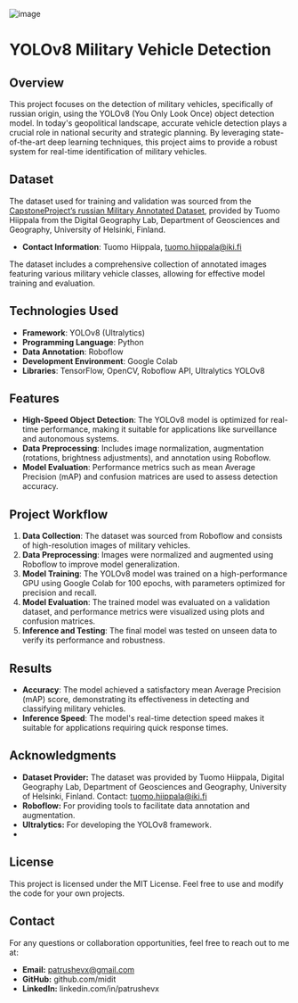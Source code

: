 ![image](https://github.com/user-attachments/assets/f0f0b6cb-c6da-4136-b26c-624607d19494)
# YOLOv8 Military Vehicle Detection

## Overview
This project focuses on the detection of military vehicles, specifically of russian origin, using the YOLOv8 (You Only Look Once) object detection model. In today's geopolitical landscape, accurate vehicle detection plays a crucial role in national security and strategic planning. By leveraging state-of-the-art deep learning techniques, this project aims to provide a robust system for real-time identification of military vehicles.

## Dataset
The dataset used for training and validation was sourced from the [CapstoneProject’s russian Military Annotated Dataset](https://universe.roboflow.com/capstoneproject/russian-military-annotated), provided by Tuomo Hiippala from the Digital Geography Lab, Department of Geosciences and Geography, University of Helsinki, Finland. 
- **Contact Information**: Tuomo Hiippala, [tuomo.hiippala@iki.fi](mailto:tuomo.hiippala@iki.fi)

The dataset includes a comprehensive collection of annotated images featuring various military vehicle classes, allowing for effective model training and evaluation.

## Technologies Used
- **Framework**: YOLOv8 (Ultralytics)
- **Programming Language**: Python
- **Data Annotation**: Roboflow
- **Development Environment**: Google Colab
- **Libraries**: TensorFlow, OpenCV, Roboflow API, Ultralytics YOLOv8

## Features
- **High-Speed Object Detection**: The YOLOv8 model is optimized for real-time performance, making it suitable for applications like surveillance and autonomous systems.
- **Data Preprocessing**: Includes image normalization, augmentation (rotations, brightness adjustments), and annotation using Roboflow.
- **Model Evaluation**: Performance metrics such as mean Average Precision (mAP) and confusion matrices are used to assess detection accuracy.

## Project Workflow
1. **Data Collection**: The dataset was sourced from Roboflow and consists of high-resolution images of military vehicles.
2. **Data Preprocessing**: Images were normalized and augmented using Roboflow to improve model generalization.
3. **Model Training**: The YOLOv8 model was trained on a high-performance GPU using Google Colab for 100 epochs, with parameters optimized for precision and recall.
4. **Model Evaluation**: The trained model was evaluated on a validation dataset, and performance metrics were visualized using plots and confusion matrices.
5. **Inference and Testing**: The final model was tested on unseen data to verify its performance and robustness.

## Results
- **Accuracy**: The model achieved a satisfactory mean Average Precision (mAP) score, demonstrating its effectiveness in detecting and classifying military vehicles.
- **Inference Speed**: The model's real-time detection speed makes it suitable for applications requiring quick response times.

## Acknowledgments
- **Dataset Provider:** The dataset was provided by Tuomo Hiippala, Digital Geography Lab, Department of Geosciences and Geography, University of Helsinki, Finland. Contact: tuomo.hiippala@iki.fi
- **Roboflow:** For providing tools to facilitate data annotation and augmentation.
- **Ultralytics:** For developing the YOLOv8 framework.
- 
## License
This project is licensed under the MIT License. Feel free to use and modify the code for your own projects.

## Contact
For any questions or collaboration opportunities, feel free to reach out to me at:

- **Email:** patrushevx@gmail.com
- **GitHub:** github.com/midit
- **LinkedIn:** linkedin.com/in/patrushevx
